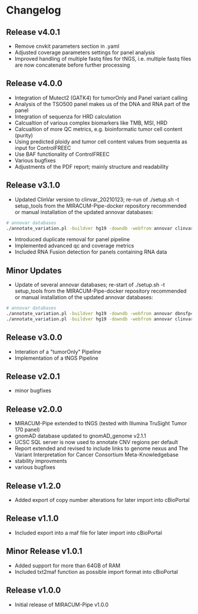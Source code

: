 # Changelog
## Release v4.0.1

* Remove cnvkit parameters section in .yaml
* Adjusted coverage parameters settings for panel analysis
* Improved handling of multiple fastq files for tNGS, i.e. multiple fastq files are now concatenate before further processing

## Release v4.0.0

* Integration of Mutect2 (GATK4) for tumorOnly and Panel variant calling
* Analysis of the TSO500 panel makes us of the DNA and RNA part of the panel
* Integration of sequenza for HRD calculation
* Calcualtion of various complex biomarkers like TMB, MSI, HRD
* Calcualtion of more QC metrics, e.g. bioinformatic tumor cell content (purity)
* Using predicted ploidy and tumor cell content values from sequenta as input for ControlFREEC
* Use BAF functionality of ControlFREEC
* Various bugfixes
* Adjustments of the PDF report; mainly structure and readability

## Release v3.1.0

* Updated ClinVar version to clinvar_20210123; re-run of ./setup.sh -t setup_tools from the MIRACUM-Pipe-docker repository recommended or manual installation of the updated annovar databases:

```bash
# annovar databases
./annotate_variation.pl -buildver hg19 -downdb -webfrom annovar clinvar_20210123 humandb/
```

* Introduced duplicate removal for panel pipeline
* Implemented advanced qc and coverage metrics
* Included RNA Fusion detection for panels containing RNA data

## Minor Updates

* Update of several annovar databases; re-start of ./setup.sh -t setup_tools from the MIRACUM-Pipe-docker repository recommended or manual installation of the updated annovar databases:

```bash
# annovar databases
./annotate_variation.pl -buildver hg19 -downdb -webfrom annovar dbnsfp41a humandb/
./annotate_variation.pl -buildver hg19 -downdb -webfrom annovar clinvar_20200316 humandb/
```

## Release v3.0.0

* Interation of a "tumorOnly" Pipeline
* Implementation of a tNGS Pipeline

## Release v2.0.1

* minor bugfixes

## Release v2.0.0

* MIRACUM-Pipe extended to tNGS (tested with Illumina TruSight Tumor 170 panel)
* gnomAD database updated to gnomAD_genome v2.1.1
* UCSC SQL server is now used to annotate CNV regions per default
* Report extended and revised to include links to genome nexus and The Variant Interpretation for Cancer Consortium Meta-Knowledgebase
* stability improvments
* various bugfixes

## Release v1.2.0

* Added export of copy number alterations for later import into cBioPortal

## Release v1.1.0

* Included export into a maf file for later import into cBioPortal

## Minor Release v1.0.1

* Added support for more than 64GB of RAM
* Included txt2maf function as possible import format into cBioPortal

## Release v1.0.0

* Initial release of MIRACUM-Pipe v1.0.0
